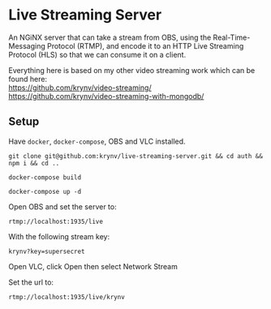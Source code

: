 # Live Streaming Server

An NGiNX server that can take a stream from OBS, using the Real-Time-Messaging Protocol (RTMP), and encode it to an HTTP Live Streaming Protocol (HLS) so that we can consume it on a client.


Everything here is based on my other video streaming work which can be found here:<br/>
https://github.com/krynv/video-streaming/ <br/>
https://github.com/krynv/video-streaming-with-mongodb/ 

## Setup 

Have `docker`, `docker-compose`, OBS and VLC installed.

```
git clone git@github.com:krynv/live-streaming-server.git && cd auth && npm i && cd ..
```

```
docker-compose build
```

```
docker-compose up -d
```

Open OBS and set the server to: 
```
rtmp://localhost:1935/live 
```

With the following stream key:
```
krynv?key=supersecret
```

Open VLC, click Open then select Network Stream

Set the url to:
```
rtmp://localhost:1935/live/krynv
```

